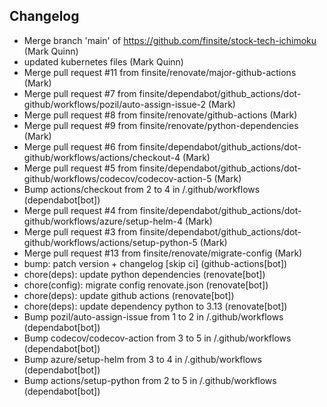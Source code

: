 ## Changelog

- Merge branch 'main' of https://github.com/finsite/stock-tech-ichimoku (Mark Quinn)
- updated kubernetes files (Mark Quinn)
- Merge pull request #11 from finsite/renovate/major-github-actions (Mark)
- Merge pull request #7 from finsite/dependabot/github_actions/dot-github/workflows/pozil/auto-assign-issue-2 (Mark)
- Merge pull request #8 from finsite/renovate/github-actions (Mark)
- Merge pull request #9 from finsite/renovate/python-dependencies (Mark)
- Merge pull request #6 from finsite/dependabot/github_actions/dot-github/workflows/actions/checkout-4 (Mark)
- Merge pull request #5 from finsite/dependabot/github_actions/dot-github/workflows/codecov/codecov-action-5 (Mark)
- Bump actions/checkout from 2 to 4 in /.github/workflows (dependabot[bot])
- Merge pull request #4 from finsite/dependabot/github_actions/dot-github/workflows/azure/setup-helm-4 (Mark)
- Merge pull request #3 from finsite/dependabot/github_actions/dot-github/workflows/actions/setup-python-5 (Mark)
- Merge pull request #13 from finsite/renovate/migrate-config (Mark)
- bump: patch version + changelog [skip ci] (github-actions[bot])
- chore(deps): update python dependencies (renovate[bot])
- chore(config): migrate config renovate.json (renovate[bot])
- chore(deps): update github actions (renovate[bot])
- chore(deps): update dependency python to 3.13 (renovate[bot])
- Bump pozil/auto-assign-issue from 1 to 2 in /.github/workflows (dependabot[bot])
- Bump codecov/codecov-action from 3 to 5 in /.github/workflows (dependabot[bot])
- Bump azure/setup-helm from 3 to 4 in /.github/workflows (dependabot[bot])
- Bump actions/setup-python from 2 to 5 in /.github/workflows (dependabot[bot])